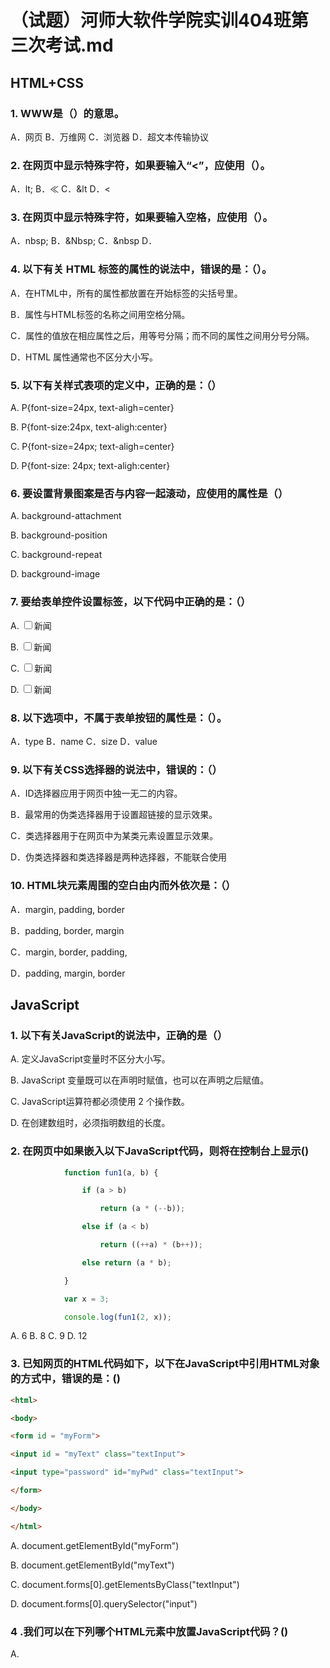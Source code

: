 # （试题）河师大软件学院实训404班第三次考试.md

## HTML+CSS

### 1. WWW是（）的意思。

A．网页 B．万维网 C．浏览器 D．超文本传输协议 

### 2. 在网页中显示特殊字符，如果要输入“<”，应使用（）。

A．lt; B．&Lt; C．&lt D．&lt; 

### 3. 在网页中显示特殊字符，如果要输入空格，应使用（）。

A．nbsp;  B．&Nbsp;  C．&nbsp  D．&nbsp; 

### 4. 以下有关 HTML 标签的属性的说法中，错误的是：（）。

A．在HTML中，所有的属性都放置在开始标签的尖括号里。

B．属性与HTML标签的名称之间用空格分隔。 

C．属性的值放在相应属性之后，用等号分隔；而不同的属性之间用分号分隔。

D．HTML 属性通常也不区分大小写。

### 5. 以下有关样式表项的定义中，正确的是：（）

A. P{font-size=24px, text-aligh=center}

B. P{font-size:24px, text-aligh:center}

C. P{font-size=24px; text-aligh=center}

D. P{font-size: 24px; text-aligh:center}  

### 6. 要设置背景图案是否与内容一起滚动，应使用的属性是（）

A. background-attachment

B. background-position

C. background-repeat

D. background-image

### 7. 要给表单控件设置标签，以下代码中正确的是：（）

A. <INPUT type="checkbox" name="news"><LABEL for="news">新闻</LABEL>

B. <INPUT type="checkbox" for="news"><LABEL id="news">新闻</LABEL>

C. <INPUT type="checkbox" for="news"><LABEL name="news">新闻</LABEL>

D. <INPUT type="checkbox" id="news"><LABEL for="news">新闻</LABEL>

### 8. 以下选项中，不属于表单按钮的属性是：（）。

A．type  B．name  C．size   D．value

### 9. 以下有关CSS选择器的说法中，错误的：（）

A．ID选择器应用于网页中独一无二的内容。

B．最常用的伪类选择器用于设置超链接的显示效果。

C．类选择器用于在网页中为某类元素设置显示效果。

D．伪类选择器和类选择器是两种选择器，不能联合使用

### 10. HTML块元素周围的空白由内而外依次是：（）

A．margin, padding, border

B．padding, border, margin

C．margin, border, padding, 

D．padding, margin, border

## JavaScript

### 1. 以下有关JavaScript的说法中，正确的是（）

A. 定义JavaScript变量时不区分大小写。

B. JavaScript 变量既可以在声明时赋值，也可以在声明之后赋值。

C. JavaScript运算符都必须使用 2 个操作数。

D. 在创建数组时，必须指明数组的长度。

### 2. 在网页中如果嵌入以下JavaScript代码，则将在控制台上显示()

```javascript
            function fun1(a, b) {

                if (a > b)

                    return (a * (--b));

                else if (a < b)

                    return ((++a) * (b++));

                else return (a * b);

            }

            var x = 3;

            console.log(fun1(2, x));
```

A. 6      B. 8        C. 9       D. 12

### 3. 已知网页的HTML代码如下，以下在JavaScript中引用HTML对象的方式中，错误的是：()

```html
<html>

<body>

<form id = "myForm"> 

<input id = "myText" class="textInput">

<input type="password" id="myPwd" class="textInput">

</form>

</body>

</html>
```

A. document.getElementById("myForm")   

B. document.getElementById("myText")

C. document.forms[0].getElementsByClass("textInput")

D. document.forms[0].querySelector("input")

### 4 .我们可以在下列哪个HTML元素中放置JavaScript代码？()

A.<script>

B.<javascript>

C.<js>

D.<scripting>

### 5. 预测以下代码片段的输出结果：()

```javascript
var str ;

alert(typeof str);
```

A.   string

B.   undefined

C.   object

D.   String

### 6. 下列哪个不是JavaScript中注释的正确写法：（）

A.<!--……-->

B.//…

C./*……*/

D.

/*

……

*/

### 7. 关于JavaScript中数组的说法中，不正确的是：（）

A.数组的长度必须在创建时给定，之后便不能改变

B.由于数组是对象，因此创建数组需要用new运算符

C.数组内元素的类型可以不同

D.数组可以在声明的同时进行初始化

### 8. 请选择结果为真的表达式：()

A.null instanceof Object

B.null === undefined

C.null == undefined

D NaN == NaN

### 9. 在JavaScript中，需要声明一个整数类型的变量num，以下哪个语句能实现上述要求？()

A.int num；

B.number num

C.var num；

D.Integer num；

### 10. 预测以下代码片段的输出结果：()

```javascript
function add(i) {var k = i + 20;alert(k)};

add(10);
```

A.40

B.20

C.30

D.程序出错

### 11. 下列哪个不是js的事件类型（）

A.动作事件

B.鼠标事件

C.键盘事件

D.滚动事件



